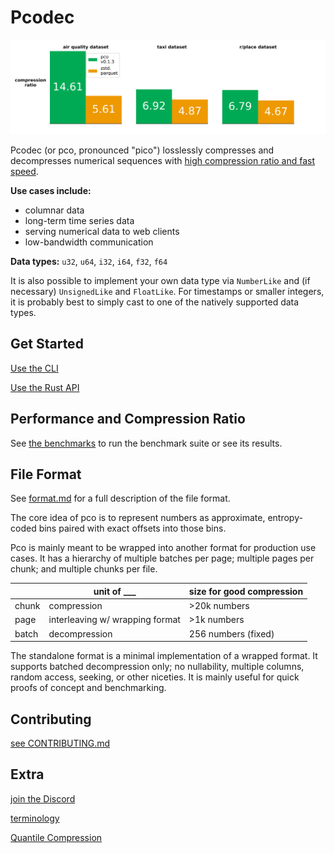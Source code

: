 # Pcodec

<div style="text-align:center">
  <img
    alt="bar charts showing better compression for pco than zstd.parquet"
    src="images/real_world_compression_ratio.svg"
    width="600px"
  >
</div>

Pcodec (or pco, pronounced "pico") losslessly compresses and decompresses
numerical sequences with
[high compression ratio and fast speed](./bench/README.md).

**Use cases include:**
* columnar data
* long-term time series data
* serving numerical data to web clients
* low-bandwidth communication

**Data types:**
`u32`, `u64`, `i32`, `i64`, `f32`, `f64`

It is also possible to implement your own data type via `NumberLike` and (if
necessary) `UnsignedLike` and `FloatLike`.
For timestamps or smaller integers, it is probably best to simply cast to one
of the natively supported data types.

## Get Started

[Use the CLI](./pco_cli/README.md)

[Use the Rust API](./pco/README.md)

## Performance and Compression Ratio

See [the benchmarks](./bench/README.md) to run the benchmark suite
or see its results.

## File Format

See [format.md](./docs/format.md) for a full description of the file format.

The core idea of pco is to represent numbers as approximate, entropy-coded bins
paired with exact offsets into those bins.

Pco is mainly meant to be wrapped into another format for production use cases.
It has a hierarchy of multiple batches per page; multiple pages per chunk; and
multiple chunks per file.

|       | unit of ___                     | size for good compression |
|-------|---------------------------------|---------------------------|
| chunk | compression                     | \>20k numbers             |
| page  | interleaving w/ wrapping format | \>1k numbers              |
| batch | decompression                   | 256 numbers (fixed)       |

The standalone format is a minimal implementation of a wrapped format.
It supports batched decompression only; no nullability, multiple
columns, random access, seeking, or other niceties.
It is mainly useful for quick proofs of concept and benchmarking.

## Contributing

[see CONTRIBUTING.md](./docs/CONTRIBUTING.md)

## Extra

[join the Discord](https://discord.gg/f6eRXgMP8w)

[terminology](./docs/terminology.md)

[Quantile Compression](./quantile-compression/README.md)

